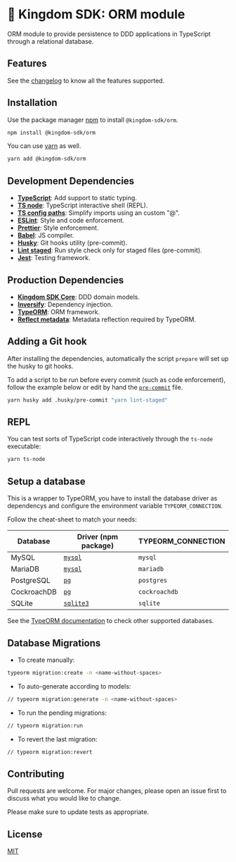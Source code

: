 # 🏰 Kingdom SDK: ORM module

ORM module to provide persistence to DDD applications in TypeScript through a relational database.

## Features

See the [changelog](./CHANGELOG.md) to know all the features supported.

## Installation

Use the package manager [npm](https://npmjs.org) to install `@kingdom-sdk/orm`.

```bash
npm install @kingdom-sdk/orm
```

You can use [yarn](https://yarnpkg.com/) as well.

```bash
yarn add @kingdom-sdk/orm
```

## Development Dependencies

- [**TypeScript**](https://www.npmjs.com/package/typescript): Add support to static typing.
- [**TS node**](https://www.npmjs.com/package/ts-node): TypeScript interactive shell (REPL).
- [**TS config paths**](https://www.npmjs.com/package/tsconfig-paths): Simplify imports using an custom "@".
- [**ESLint**](https://www.npmjs.com/package/eslint): Style and code enforcement.
- [**Prettier**](https://www.npmjs.com/package/prettier): Style enforcement.
- [**Babel**](https://www.npmjs.com/package/@babel/core): JS compiler.
- [**Husky**](https://www.npmjs.com/package/husky): Git hooks utility (pre-commit).
- [**Lint staged**](https://www.npmjs.com/package/lint-staged): Run style check only for staged files (pre-commit).
- [**Jest**](https://www.npmjs.com/package/jest): Testing framework.

## Production Dependencies

- [**Kingdom SDK Core**](https://www.npmjs.com/package/@kingdom-sdk/core): DDD domain models.
- [**Inversify**](https://www.npmjs.com/package/inversify): Dependency injection.
- [**TypeORM**](https://www.npmjs.com/package/typeorm): ORM framework.
- [**Reflect metadata**](https://www.npmjs.com/package/reflect-metadata): Metadata reflection required by TypeORM.

## Adding a Git hook

After installing the dependencies, automatically the script `prepare` will set up the husky to git hooks.

To add a script to be run before every commit (such as code enforcement), follow the example below or edit by hand the [`pre-commit`](.husky/pre-commit) file.

```bash
yarn husky add .husky/pre-commit "yarn lint-staged"
```

## REPL

You can test sorts of TypeScript code interactively through the `ts-node` executable:

```bash
yarn ts-node
```

## Setup a database

This is a wrapper to TypeORM, you have to install the database driver as dependencys and configure the environment variable `TYPEORM_CONNECTION`.

Follow the cheat-sheet to match your needs:

| Database | Driver (npm package) | TYPEORM_CONNECTION |
|---|---|---|
| MySQL | [`mysql`](https://www.npmjs.com/package/mysql) | `mysql` |
| MariaDB | [`mysql`](https://www.npmjs.com/package/mysql) | `mariadb` |
| PostgreSQL | [`pg`](https://www.npmjs.com/package/pg) | `postgres` |
| CockroachDB | [`pg`](https://www.npmjs.com/package/pg) | `cockroachdb` |
| SQLite | [`sqlite3`](https://www.npmjs.com/package/sqlite3) | `sqlite` |

See the [TypeORM documentation](https://typeorm.io/) to check other supported databases.

## Database Migrations

- To create manually:

```bash
typeorm migration:create -n <name-without-spaces>
```

- To auto-generate according to models:

```bash
// typeorm migration:generate -n <name-without-spaces>
```

- To run the pending migrations:

```bash
// typeorm migration:run
```

- To revert the last migration:

```bash
// typeorm migration:revert
```


## Contributing

Pull requests are welcome. For major changes, please open an issue first to discuss what you would like to change.

Please make sure to update tests as appropriate.

## License

[MIT](https://choosealicense.com/licenses/mit/)
